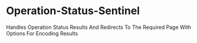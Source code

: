 Operation-Status-Sentinel
=========================

Handles Operation Status Results And Redirects To The Required Page With Options For Encoding Results
